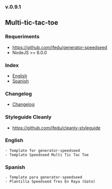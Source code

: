 ### v.0.9.1

## Multi-tic-tac-toe

### Requeriments
- https://github.com/ifedu/generator-speedseed
- NodeJS >= 6.0.0

### Index
- [English](#english)
- [Spanish](#spanish)

### Changelog
- [Changelog](https://github.com/ifedu/generator-speedseed-multi-tic-tac-toe/blob/master/CHANGELOG.md)

### Styleguide Cleanly
- https://github.com/ifedu/cleanly-styleguide

### English
    - Template for generator-speedseed
    - Template Speedseed Multi Tic Tac Toe

### Spanish
    - Template para generator-speedseed
    - Plantilla Speedseed Tres En Raya (Gato)
